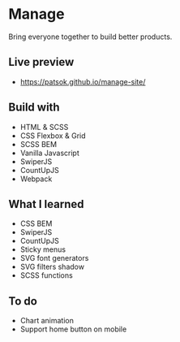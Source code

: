 # Manage
Bring everyone together to build better products.

<!-- <p align="center">
<img src='https://i.imgur.com/f7jLg3q.png' /></p> -->

## Live preview

- https://patsok.github.io/manage-site/

## Build with

- HTML & SCSS
- CSS Flexbox & Grid
- SCSS BEM
- Vanilla Javascript
- SwiperJS
- CountUpJS
- Webpack

## What I learned

- CSS BEM
- SwiperJS
- CountUpJS
- Sticky menus
- SVG font generators
- SVG filters shadow
- SCSS functions

## To do

- Chart animation
- Support home button on mobile
